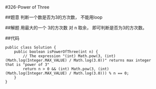 #326-Power of Three

##题意
判断一个数是否为3的方次数， 不能用loop

##解题
用最大的一个 3的方次数 对 n 取余， 即可判断是否为3的方次数。

##代码
```
public class Solution {
    public boolean isPowerOfThree(int n) {
        // The expression "(int) Math.pow(3, (int) (Math.log(Integer.MAX_VALUE) / Math.log(3.0))" returns max integer that is "power of 3"
        return n > 0 && (int) Math.pow(3, (int) (Math.log(Integer.MAX_VALUE) / Math.log(3.0))) % n == 0;
    }
}
```
